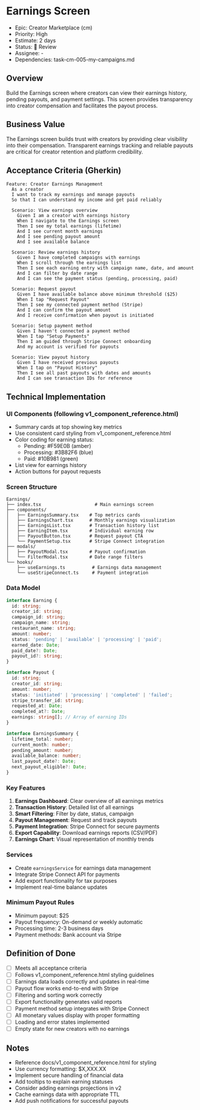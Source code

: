 # Earnings Screen

- Epic: Creator Marketplace (cm)
- Priority: High
- Estimate: 2 days
- Status: 🔄 Review
- Assignee: -
- Dependencies: task-cm-005-my-campaigns.md

## Overview
Build the Earnings screen where creators can view their earnings history, pending payouts, and payment settings. This screen provides transparency into creator compensation and facilitates the payout process.

## Business Value
The Earnings screen builds trust with creators by providing clear visibility into their compensation. Transparent earnings tracking and reliable payouts are critical for creator retention and platform credibility.

## Acceptance Criteria (Gherkin)
```gherkin
Feature: Creator Earnings Management
  As a creator
  I want to track my earnings and manage payouts
  So that I can understand my income and get paid reliably

  Scenario: View earnings overview
    Given I am a creator with earnings history
    When I navigate to the Earnings screen
    Then I see my total earnings (lifetime)
    And I see current month earnings
    And I see pending payout amount
    And I see available balance

  Scenario: Review earnings history
    Given I have completed campaigns with earnings
    When I scroll through the earnings list
    Then I see each earning entry with campaign name, date, and amount
    And I can filter by date range
    And I can see the payment status (pending, processing, paid)

  Scenario: Request payout
    Given I have available balance above minimum threshold ($25)
    When I tap "Request Payout"
    Then I see my connected payment method (Stripe)
    And I can confirm the payout amount
    And I receive confirmation when payout is initiated

  Scenario: Setup payment method
    Given I haven't connected a payment method
    When I tap "Setup Payments"
    Then I am guided through Stripe Connect onboarding
    And my account is verified for payouts

  Scenario: View payout history
    Given I have received previous payouts
    When I tap on "Payout History"
    Then I see all past payouts with dates and amounts
    And I can see transaction IDs for reference
```

## Technical Implementation

### UI Components (following v1_component_reference.html)
- Summary cards at top showing key metrics
- Use consistent card styling from v1_component_reference.html
- Color coding for earning status:
  - Pending: #F59E0B (amber)
  - Processing: #3B82F6 (blue)
  - Paid: #10B981 (green)
- List view for earnings history
- Action buttons for payout requests

### Screen Structure
```
Earnings/
├── index.tsx                    # Main earnings screen
├── components/
│   ├── EarningsSummary.tsx    # Top metrics cards
│   ├── EarningsChart.tsx      # Monthly earnings visualization
│   ├── EarningsList.tsx       # Transaction history list
│   ├── EarningItem.tsx        # Individual earning row
│   ├── PayoutButton.tsx       # Request payout CTA
│   └── PaymentSetup.tsx       # Stripe Connect integration
├── modals/
│   ├── PayoutModal.tsx        # Payout confirmation
│   └── FilterModal.tsx        # Date range filters
└── hooks/
    ├── useEarnings.ts          # Earnings data management
    └── useStripeConnect.ts     # Payment integration
```

### Data Model
```typescript
interface Earning {
  id: string;
  creator_id: string;
  campaign_id: string;
  campaign_name: string;
  restaurant_name: string;
  amount: number;
  status: 'pending' | 'available' | 'processing' | 'paid';
  earned_date: Date;
  paid_date?: Date;
  payout_id?: string;
}

interface Payout {
  id: string;
  creator_id: string;
  amount: number;
  status: 'initiated' | 'processing' | 'completed' | 'failed';
  stripe_transfer_id: string;
  requested_at: Date;
  completed_at?: Date;
  earnings: string[]; // Array of earning IDs
}

interface EarningsSummary {
  lifetime_total: number;
  current_month: number;
  pending_amount: number;
  available_balance: number;
  last_payout_date?: Date;
  next_payout_eligible?: Date;
}
```

### Key Features
1. **Earnings Dashboard**: Clear overview of all earnings metrics
2. **Transaction History**: Detailed list of all earnings
3. **Smart Filtering**: Filter by date, status, campaign
4. **Payout Management**: Request and track payouts
5. **Payment Integration**: Stripe Connect for secure payments
6. **Export Capability**: Download earnings reports (CSV/PDF)
7. **Earnings Chart**: Visual representation of monthly trends

### Services
- Create `earningsService` for earnings data management
- Integrate Stripe Connect API for payments
- Add export functionality for tax purposes
- Implement real-time balance updates

### Minimum Payout Rules
- Minimum payout: $25
- Payout frequency: On-demand or weekly automatic
- Processing time: 2-3 business days
- Payment methods: Bank account via Stripe

## Definition of Done
- [ ] Meets all acceptance criteria
- [ ] Follows v1_component_reference.html styling guidelines
- [ ] Earnings data loads correctly and updates in real-time
- [ ] Payout flow works end-to-end with Stripe
- [ ] Filtering and sorting work correctly
- [ ] Export functionality generates valid reports
- [ ] Payment method setup integrates with Stripe Connect
- [ ] All monetary values display with proper formatting
- [ ] Loading and error states implemented
- [ ] Empty state for new creators with no earnings

## Notes
- Reference docs/v1_component_reference.html for styling
- Use currency formatting: $X,XXX.XX
- Implement secure handling of financial data
- Add tooltips to explain earning statuses
- Consider adding earnings projections in v2
- Cache earnings data with appropriate TTL
- Add push notifications for successful payouts